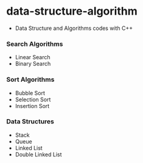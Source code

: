 # data-structure-algorithm
- Data Structure and Algorithms codes with C++
### Search Algorithms
- Linear Search
- Binary Search
### Sort Algorithms
- Bubble Sort
- Selection Sort
- Insertion Sort
### Data Structures
- Stack
- Queue
- Linked List
- Double Linked List
